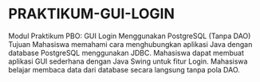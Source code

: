 # PRAKTIKUM-GUI-LOGIN
Modul Praktikum PBO: GUI Login Menggunakan PostgreSQL (Tanpa DAO) Tujuan Mahasiswa memahami cara menghubungkan aplikasi Java dengan database PostgreSQL menggunakan JDBC.   Mahasiswa dapat membuat aplikasi GUI sederhana dengan Java Swing untuk fitur Login.   Mahasiswa belajar membaca data dari database secara langsung tanpa pola DAO.
